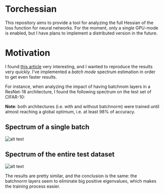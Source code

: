 # Torchessian

This repository aims to provide a tool for analyzing the full Hessian of the loss function for neural networks. For the moment, only a single GPU-mode is enabled, but I have plans to implement a distributed version in the future.

# Motivation

I found [this article](https://arxiv.org/pdf/1901.10159.pdf) very interesting, and I wanted to reproduce the results very quickly. I've implemented a *batch mode* spectrum estimation in order to get even faster results. 

For instance, when analyzing the impact of having batchnom layers in a ResNet-18 architecture, I found the following spectrum on the test set of CIFAR-10:

**Note**: both architectures (i.e. with and without batchnorm) were trained until almost reaching a global optimum, i.e. at least 98% of accuracy.

## Spectrum of a single batch 
![alt text](https://wintics-email-logo.s3.eu-west-3.amazonaws.com/batch_mode.png)

## Spectrum of the entire test dataset
![alt text](https://wintics-email-logo.s3.eu-west-3.amazonaws.com/complete_mode.png)

The results are pretty similar, and the conclusion is the same: the batchnorm layers seem to eliminate big positive eigenvalues, which makes the training process easier. 
